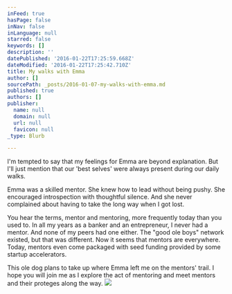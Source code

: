 ```yaml
---
inFeed: true
hasPage: false
inNav: false
inLanguage: null
starred: false
keywords: []
description: ''
datePublished: '2016-01-22T17:25:59.668Z'
dateModified: '2016-01-22T17:25:42.710Z'
title: My walks with Emma
author: []
sourcePath: _posts/2016-01-07-my-walks-with-emma.md
published: true
authors: []
publisher:
  name: null
  domain: null
  url: null
  favicon: null
_type: Blurb

---
```

I'm tempted to say that my feelings for Emma are beyond explanation. But I'll just mention that our 'best selves' were always present during our daily walks.

Emma was a skilled mentor. She knew how to lead without being pushy. She encouraged introspection with thoughtful silence. And she never complained about having to take the long way when I got lost. 

You hear the terms, mentor and mentoring, more frequently today than you used to. In all my years as a banker and an entrepreneur, I never had a mentor. And none of my peers had one either. The "good ole boys" network existed, but that was different. Now it seems that mentors are everywhere. Today, mentors even come packaged with seed funding provided by some startup accelerators. 

This ole dog plans to take up where Emma left me on the mentors' trail. I hope you will join me as I explore the act of mentoring and meet mentors and their proteges along the way. ![](https://the-grid-user-content.s3-us-west-2.amazonaws.com/428f8b49-cf93-48a8-b0ef-947ac4fb9a90.jpg)
